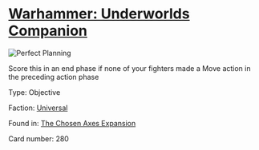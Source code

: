 # [Warhammer: Underworlds Companion](https://guidokessels.github.io/wh-underworlds)

  

![Perfect Planning](https://warhammerunderworlds.com/wp-content/uploads/sites/6/2018/02/280_ENG.png)

Score this in an end phase if none of your fighters made a Move action in the preceding action phase

Type: Objective

Faction: [Universal](https://guidokessels.github.io/wh-underworlds/factions/universal.md)

Found in: [The Chosen Axes Expansion](https://guidokessels.github.io/wh-underworlds/locations/the-chosen-axes-expansion.md)

Card number: 280
